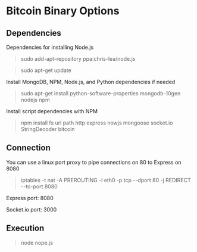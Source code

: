Bitcoin Binary Options
=====================

Dependencies
---------------------

Dependencies for installing Node.js

>sudo add-apt-repository ppa:chris-lea/node.js

>sudo apt-get update 

Install MongoDB, NPM, Node.js, and Python dependencies if needed

>sudo apt-get install python-software-properties  mongodb-10gen nodejs npm

Install script dependencies with NPM

>npm install 
>fs
> url
> path
> http
> express
> nowjs
> mongoose
> socket.io
> StringDecoder
> bitcoin

Connection
---------------------

You can use a linux port proxy to pipe connections on 80 to Express on 8080

>iptables -t nat -A PREROUTING -i eth0 -p tcp --dport 80 -j REDIRECT --to-port 8080

Express port: 8080

Socket.io port: 3000

Execution
---------------------

>node nope.js